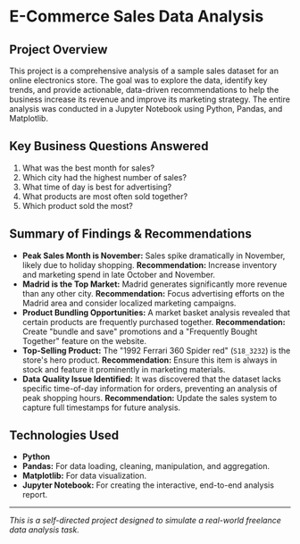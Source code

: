 # E-Commerce Sales Data Analysis

## Project Overview

This project is a comprehensive analysis of a sample sales dataset for an online electronics store. The goal was to explore the data, identify key trends, and provide actionable, data-driven recommendations to help the business increase its revenue and improve its marketing strategy. The entire analysis was conducted in a Jupyter Notebook using Python, Pandas, and Matplotlib.

## Key Business Questions Answered

1.  What was the best month for sales?
2.  Which city had the highest number of sales?
3.  What time of day is best for advertising?
4.  What products are most often sold together?
5.  Which product sold the most?

## Summary of Findings & Recommendations

-   **Peak Sales Month is November:** Sales spike dramatically in November, likely due to holiday shopping. **Recommendation:** Increase inventory and marketing spend in late October and November.
-   **Madrid is the Top Market:** Madrid generates significantly more revenue than any other city. **Recommendation:** Focus advertising efforts on the Madrid area and consider localized marketing campaigns.
-   **Product Bundling Opportunities:** A market basket analysis revealed that certain products are frequently purchased together. **Recommendation:** Create "bundle and save" promotions and a "Frequently Bought Together" feature on the website.
-   **Top-Selling Product:** The "1992 Ferrari 360 Spider red" (`S18_3232`) is the store's hero product. **Recommendation:** Ensure this item is always in stock and feature it prominently in marketing materials.
-   **Data Quality Issue Identified:** It was discovered that the dataset lacks specific time-of-day information for orders, preventing an analysis of peak shopping hours. **Recommendation:** Update the sales system to capture full timestamps for future analysis.

## Technologies Used

-   **Python**
-   **Pandas:** For data loading, cleaning, manipulation, and aggregation.
-   **Matplotlib:** For data visualization.
-   **Jupyter Notebook:** For creating the interactive, end-to-end analysis report.

---
*This is a self-directed project designed to simulate a real-world freelance data analysis task.*
